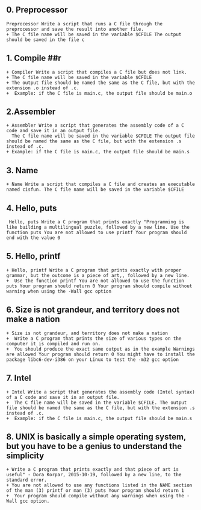 ## 0.  Preprocessor ##
	Preprocessor Write a script that runs a C file through the preprocessor and save the result into another file.
	+ The C file name will be saved in the variable $CFILE The output should be saved in the file c

## 1. Compile ##r
	+ Compiler Write a script that compiles a C file but does not link. 		
	+ The C file name will be saved in the variable $CFILE 
	+ The output file should be named the same as the C file, but with the extension .o instead of .c.
	+  Example: if the C file is main.c, the output file should be main.o

## 2.Assembler ## 
	+ Assembler Write a script that generates the assembly code of a C code and save it in an output file.
	  The C file name will be saved in the variable $CFILE The output file should be named the same as the C file, but with the extension .s instead of .c. 
	+ Example: if the C file is main.c, the output file should be main.s

## 3.  Name ##
	+ Name Write a script that compiles a C file and creates an executable named cisfun. The C file name will be saved in the variable $CFILE

## 4. Hello, puts ##
	 Hello, puts Write a C program that prints exactly "Programming is like building a multilingual puzzle, followed by a new line. Use the function puts You are not allowed to use printf Your program should end with the value 0

## 5.  Hello, printf ##
	+ Hello, printf Write a C program that prints exactly with proper grammar, but the outcome is a piece of art,, followed by a new line.
	+  Use the function printf You are not allowed to use the function puts Your program should return 0 Your program should compile without warning when using the -Wall gcc option

## 6. Size is not grandeur, and territory does not make a nation ##
	+ Size is not grandeur, and territory does not make a nation
	+  Write a C program that prints the size of various types on the computer it is compiled and run on.
	+  You should produce the exact same output as in the example Warnings are allowed Your program should return 0 You might have to install the package libc6-dev-i386 on your Linux to test the -m32 gcc option

## 7. Intel ##
	+ Intel Write a script that generates the assembly code (Intel syntax) of a C code and save it in an output file.
	+  The C file name will be saved in the variable $CFILE. The output file should be named the same as the C file, but with the extension .s instead of .c.
	+  Example: if the C file is main.c, the output file should be main.s

## 8. UNIX is basically a simple operating system, but you have to be a genius to understand the simplicity ##
	+ Write a C program that prints exactly and that piece of art is useful" - Dora Korpar, 2015-10-19, followed by a new line, to the standard error. 
	+ You are not allowed to use any functions listed in the NAME section of the man (3) printf or man (3) puts Your program should return 1
	+  Your program should compile without any warnings when using the -Wall gcc option.
